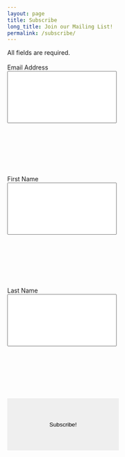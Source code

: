 ```yaml
---
layout: page
title: Subscribe
long_title: Join our Mailing List!
permalink: /subscribe/
---
```


<style>
    .required {
        width: 50%;
        height: 3vh;
        margin-bottom: 3vh;
        font-size: 15px;
    }

    #mc-embedded-subscribe {
        width: 51%;
        height: 3vh;
        border-width: 0;
        outline: none;
        border-radius: 0px;
        box-shadow: 0;
    }
</style>

<div id="mc_embed_signup">
    <form action="https://berkeley.us1.list-manage.com/subscribe/post?u=7e7433a3884d03730459021c7&amp;id=88d63b3a51"
        method="post" id="mc-embedded-subscribe-form" name="mc-embedded-subscribe-form"
        class="validate" target="_blank" novalidate>
        <div id="mc_embed_signup_scroll">
            <div class="indicates-required">All fields are required.</div>
            <br />
            <div class="mc-field-group">
                <label for="mce-EMAIL">Email Address</label><br />
                <input type="email" value="" name="EMAIL" class="required email" id="mce-EMAIL">
            </div>
            <div class="mc-field-group">
                <label for="mce-FNAME">First Name</label><br />
                <input type="text" value="" name="FNAME" class="required" id="mce-FNAME">
            </div>
            <div class="mc-field-group">
                <label for="mce-LNAME">Last Name</label><br />
                <input type="text" value="" name="LNAME" class="required" id="mce-LNAME">
            </div>
            <div id="mce-responses" class="clear">
                <div class="response" id="mce-error-response" style="display:none"></div>
                <div class="response" id="mce-success-response" style="display:none"></div>
            </div>    <!-- real people should not fill this in and expect good things - do not remove this or risk form bot signups-->
            <div style="position: absolute; left: -5000px;" aria-hidden="true">
                <input type="text" name="b_7e7433a3884d03730459021c7_88d63b3a51" tabindex="-1" value="">
            </div>
            <div class="clear"><input type="submit" value="Subscribe!" name="subscribe" id="mc-embedded-subscribe" class="button"></div>
        </div>
    </form>
</div>
